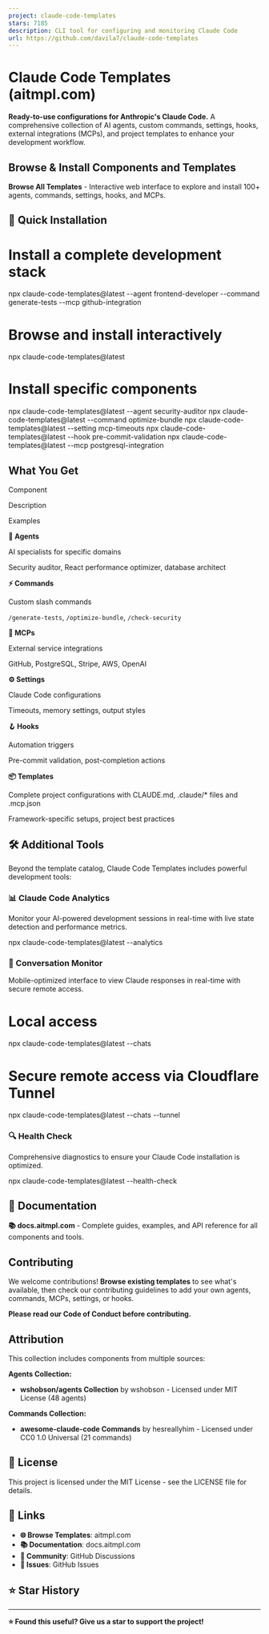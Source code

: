 ```yaml
---
project: claude-code-templates
stars: 7185
description: CLI tool for configuring and monitoring Claude Code
url: https://github.com/davila7/claude-code-templates
---
```


Claude Code Templates (aitmpl.com)
==================================

**Ready-to-use configurations for Anthropic's Claude Code.** A comprehensive collection of AI agents, custom commands, settings, hooks, external integrations (MCPs), and project templates to enhance your development workflow.

Browse & Install Components and Templates
-----------------------------------------

**Browse All Templates** - Interactive web interface to explore and install 100+ agents, commands, settings, hooks, and MCPs.

🚀 Quick Installation
---------------------

# Install a complete development stack
npx claude-code-templates@latest --agent frontend-developer --command generate-tests --mcp github-integration

# Browse and install interactively
npx claude-code-templates@latest

# Install specific components
npx claude-code-templates@latest --agent security-auditor
npx claude-code-templates@latest --command optimize-bundle
npx claude-code-templates@latest --setting mcp-timeouts
npx claude-code-templates@latest --hook pre-commit-validation
npx claude-code-templates@latest --mcp postgresql-integration

What You Get
------------

Component

Description

Examples

**🤖 Agents**

AI specialists for specific domains

Security auditor, React performance optimizer, database architect

**⚡ Commands**

Custom slash commands

`/generate-tests`, `/optimize-bundle`, `/check-security`

**🔌 MCPs**

External service integrations

GitHub, PostgreSQL, Stripe, AWS, OpenAI

**⚙️ Settings**

Claude Code configurations

Timeouts, memory settings, output styles

**🪝 Hooks**

Automation triggers

Pre-commit validation, post-completion actions

**📦 Templates**

Complete project configurations with CLAUDE.md, .claude/\* files and .mcp.json

Framework-specific setups, project best practices

🛠️ Additional Tools
--------------------

Beyond the template catalog, Claude Code Templates includes powerful development tools:

### 📊 Claude Code Analytics

Monitor your AI-powered development sessions in real-time with live state detection and performance metrics.

npx claude-code-templates@latest --analytics

### 💬 Conversation Monitor

Mobile-optimized interface to view Claude responses in real-time with secure remote access.

# Local access
npx claude-code-templates@latest --chats

# Secure remote access via Cloudflare Tunnel
npx claude-code-templates@latest --chats --tunnel

### 🔍 Health Check

Comprehensive diagnostics to ensure your Claude Code installation is optimized.

npx claude-code-templates@latest --health-check

📖 Documentation
----------------

**📚 docs.aitmpl.com** - Complete guides, examples, and API reference for all components and tools.

Contributing
------------

We welcome contributions! **Browse existing templates** to see what's available, then check our contributing guidelines to add your own agents, commands, MCPs, settings, or hooks.

**Please read our Code of Conduct before contributing.**

Attribution
-----------

This collection includes components from multiple sources:

**Agents Collection:**

-   **wshobson/agents Collection** by wshobson - Licensed under MIT License (48 agents)

**Commands Collection:**

-   **awesome-claude-code Commands** by hesreallyhim - Licensed under CC0 1.0 Universal (21 commands)

📄 License
----------

This project is licensed under the MIT License - see the LICENSE file for details.

🔗 Links
--------

-   **🌐 Browse Templates**: aitmpl.com
-   **📚 Documentation**: docs.aitmpl.com
-   **💬 Community**: GitHub Discussions
-   **🐛 Issues**: GitHub Issues

⭐ Star History
--------------

* * *

**⭐ Found this useful? Give us a star to support the project!**
